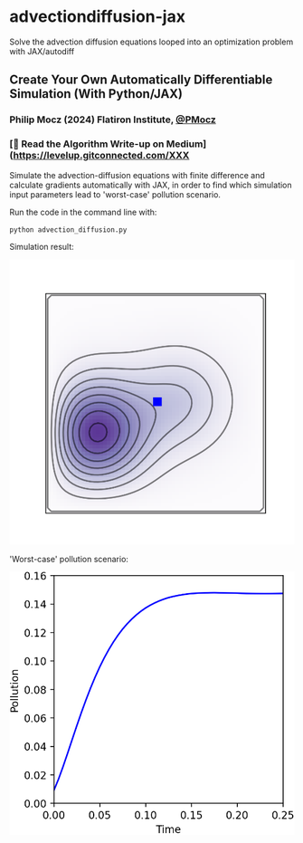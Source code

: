 # advectiondiffusion-jax
Solve the advection diffusion equations looped into an optimization problem with JAX/autodiff

## Create Your Own Automatically Differentiable Simulation (With Python/JAX)

### Philip Mocz (2024) Flatiron Institute, [@PMocz](https://twitter.com/PMocz)

### [📝 Read the Algorithm Write-up on Medium](https://levelup.gitconnected.com/XXX

Simulate the advection-diffusion equations with finite difference and calculate gradients automatically with JAX,
in order to find which simulation input parameters lead to 'worst-case' pollution scenario.


Run the code in the command line with:

```console
python advection_diffusion.py
```

Simulation result:

![Simulation](./simulation.png)

'Worst-case' pollution scenario:

![Pollution](./pollution.png)